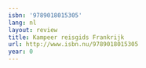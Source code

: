 ```yaml
---
isbn: '9789018015305'
lang: nl
layout: review
title: Kampeer reisgids Frankrijk
url: http://www.isbn.nu/9789018015305
year: 0
---
```


